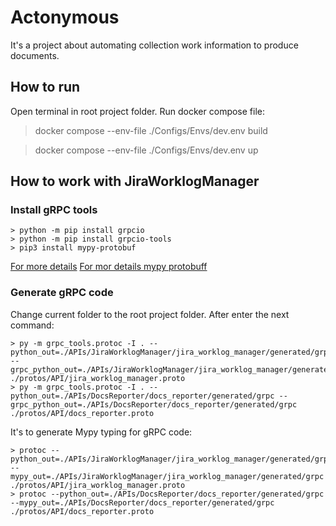 # Actonymous
It's a project about automating collection work information to produce documents.

## How to run
Open terminal in root project folder. Run docker compose file:
>docker compose --env-file ./Configs/Envs/dev.env build

>docker compose --env-file ./Configs/Envs/dev.env up

## How to work with JiraWorklogManager
### Install gRPC tools
```
> python -m pip install grpcio
> python -m pip install grpcio-tools
> pip3 install mypy-protobuf
```
[For more details](https://grpc.io/docs/languages/python/quickstart/)
[For mor details mypy protobuff](https://github.com/nipunn1313/mypy-protobuf)

### Generate gRPC code
Change current folder to the root project folder. After enter the next command:
```
> py -m grpc_tools.protoc -I . --python_out=./APIs/JiraWorklogManager/jira_worklog_manager/generated/grpc --grpc_python_out=./APIs/JiraWorklogManager/jira_worklog_manager/generated/grpc ./protos/API/jira_worklog_manager.proto
> py -m grpc_tools.protoc -I . --python_out=./APIs/DocsReporter/docs_reporter/generated/grpc --grpc_python_out=./APIs/DocsReporter/docs_reporter/generated/grpc ./protos/API/docs_reporter.proto
```
It's to generate Mypy typing for gRPC code:
```
> protoc --python_out=./APIs/JiraWorklogManager/jira_worklog_manager/generated/grpc --mypy_out=./APIs/JiraWorklogManager/jira_worklog_manager/generated/grpc ./protos/API/jira_worklog_manager.proto
> protoc --python_out=./APIs/DocsReporter/docs_reporter/generated/grpc --mypy_out=./APIs/DocsReporter/docs_reporter/generated/grpc ./protos/API/docs_reporter.proto
```